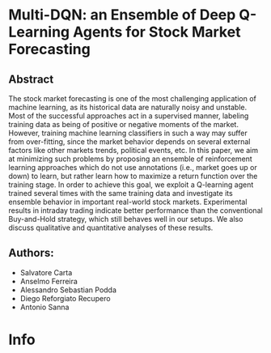 # Multi-DQN: an Ensemble of Deep Q-Learning Agents for Stock Market Forecasting                                                                                                            

## Abstract 

The stock market forecasting is one of the most challenging application of machine learning, as its historical data are naturally noisy and unstable. Most of the successful approaches act in a supervised manner, labeling training data as being of positive or negative moments of the market. However, training machine learning classifiers in such a way may suffer from over-fitting, since the market behavior depends on several external factors like other markets trends, political events, etc. In this paper, we aim at minimizing such problems by proposing an ensemble of reinforcement learning approaches which do not use annotations (i.e., market goes up or down) to learn, but rather learn how to maximize a return function over the training stage. In order to achieve this goal, we exploit a Q-learning agent trained several times with the same training data and investigate its ensemble behavior in important real-world stock markets. Experimental results in intraday trading indicate better performance than the conventional Buy-and-Hold strategy, which still behaves well in our setups. We also discuss qualitative and quantitative analyses of these results.

## Authors: 

- Salvatore Carta
- Anselmo Ferreira
- Alessandro Sebastian Podda
- Diego Reforgiato Recupero
- Antonio Sanna

# Info 

README under construction. This section will be completed in the next few hours.
